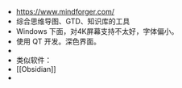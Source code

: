 - https://www.mindforger.com/
- 综合思维导图、GTD、知识库的工具
- Windows 下面，对4K屏幕支持不太好，字体偏小。
- 使用 QT 开发。深色界面。
-
- 类似软件：
- [[Obsidian]]
-